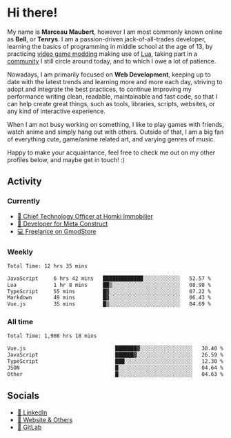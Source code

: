 # Hi there!

My name is **Marceau Maubert**, however I am most commonly known online as **Bell**, or **Tenrys**. I am a passion-driven jack-of-all-trades developer, learning the basics of programming in middle school at the age of 13, by practicing [video game modding](https://garrysmod.com) making use of [Lua](https://lua.org), taking part in a [community](https://metastruct.net) I still circle around today, and to which I owe a lot of patience.

Nowadays, I am primarily focused on **Web Development**, keeping up to date with the latest trends and learning more and more each day, striving to adopt  and integrate the best practices, to continue improving my performance writing clean, readable, maintainable and fast code, so that I can help create great things, such as tools, libraries, scripts, websites, or any kind of interactive experience.

When I am not busy working on something, I like to play games with friends, watch anime and simply hang out with others. Outside of that, I am a big fan of everything cute, game/anime related art, and varying genres of music.

Happy to make your acquaintance, feel free to check me out on my other profiles below, and maybe get in touch! :)

## Activity

### Currently

- [🏢 Chief Technology Officer at Homki Immobilier](https://homki-immobilier.com)
- [🎈 Developer for Meta Construct](https://metastruct.net)
- [💻 Freelance on GmodStore](https://www.gmodstore.com/users/Tenrys)

### Weekly
<!--START_SECTION:wakaWeekly-->

```txt
Total Time: 12 hrs 35 mins

JavaScript     6 hrs 42 mins   █████████████░░░░░░░░░░░░   52.57 %
Lua            1 hr 8 mins     ██▒░░░░░░░░░░░░░░░░░░░░░░   08.98 %
TypeScript     55 mins         █▓░░░░░░░░░░░░░░░░░░░░░░░   07.22 %
Markdown       49 mins         █▓░░░░░░░░░░░░░░░░░░░░░░░   06.43 %
Vue.js         35 mins         █▒░░░░░░░░░░░░░░░░░░░░░░░   04.69 %
```

<!--END_SECTION:wakaWeekly-->

### All time
<!--START_SECTION:wakaTotal-->

```txt
Total Time: 1,908 hrs 18 mins

Vue.js                             ███████▓░░░░░░░░░░░░░░░░░   30.40 %
JavaScript                         ██████▓░░░░░░░░░░░░░░░░░░   26.59 %
TypeScript                         ███░░░░░░░░░░░░░░░░░░░░░░   12.30 %
JSON                               █░░░░░░░░░░░░░░░░░░░░░░░░   04.64 %
Other                              █░░░░░░░░░░░░░░░░░░░░░░░░   04.63 %
```

<!--END_SECTION:wakaTotal-->

## Socials

- [👔 LinkedIn](https://www.linkedin.com/in/marceau-maubert)
- [🔗 Website & Others](https://bell.moe)
- [🦊 GitLab](https://gitlab.com/Tenrys)
